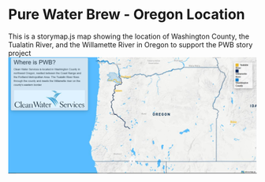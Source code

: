 # Pure Water Brew - Oregon Location
This is a storymap.js map showing the location of Washington County, the Tualatin River, and the Willamette River in Oregon to support the PWB story project
![](/img/pwb-oregon-map-draft1.JPG)

